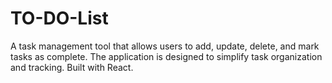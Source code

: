 # TO-DO-List
A task management tool that allows users to add, update, delete, and mark tasks as complete. The application is designed to simplify task organization and tracking. Built with React.
